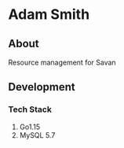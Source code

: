 # Adam Smith

## About

Resource management for Savan

## Development

### Tech Stack

1. Go1.15
2. MySQL 5.7
